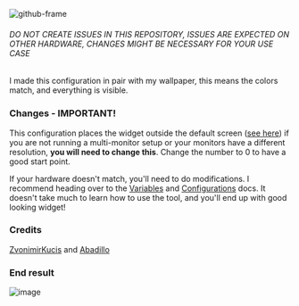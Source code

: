 ![github-frame](https://user-images.githubusercontent.com/28309837/236691084-03d2f5dc-78a8-4633-ad15-19a5b10ecf25.png)

###### DO NOT CREATE ISSUES IN THIS REPOSITORY, ISSUES ARE EXPECTED ON OTHER HARDWARE, CHANGES MIGHT BE NECESSARY FOR YOUR USE CASE
I made this configuration in pair with my wallpaper, this means the colors match, and everything is visible.

### Changes - IMPORTANT!
This configuration places the widget outside the default screen ([see here](https://github.com/Frequential/conky-configuration/blob/13eb3b586c34aedd21910f866691f211dd55deea/conky.conf#L56)) if you are not running a multi-monitor setup or your monitors have a different resolution, **you will need to change this**. Change the number to 0 to have a good start point.

If your hardware doesn't match, you'll need to do modifications. I recommend heading over to the [Variables](http://conky.sourceforge.net/variables.html) and [Configurations](http://conky.sourceforge.net/config_settings.html) docs.
It doesn't take much to learn how to use the tool, and you'll end up with good looking widget!

### Credits
[ZvonimirKucis](https://github.com/ZvonimirKucis/conky) and [Abadillo](https://github.com/abadillo/files)

### End result
![image](https://user-images.githubusercontent.com/28309837/127056441-4869d168-72f2-4721-913a-63f4abbd9bc4.png)
